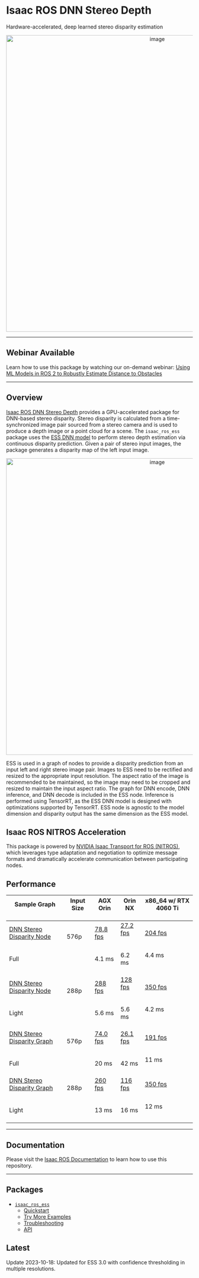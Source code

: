 # Isaac ROS DNN Stereo Depth

Hardware-accelerated, deep learned stereo disparity estimation

<div align="center"><a class="reference internal image-reference" href="https://media.githubusercontent.com/media/NVIDIA-ISAAC-ROS/.github/main/resources/isaac_ros_docs/repositories_and_packages/isaac_ros_dnn_stereo_depth/ess3.0_conf0_r2b_storage_576p.gif/"><img alt="image" src="https://media.githubusercontent.com/media/NVIDIA-ISAAC-ROS/.github/main/resources/isaac_ros_docs/repositories_and_packages/isaac_ros_dnn_stereo_depth/ess3.0_conf0_r2b_storage_576p.gif/" width="800px"/></a></div>

---

## Webinar Available

Learn how to use this package by watching our on-demand webinar:
[Using ML Models in ROS 2 to Robustly Estimate Distance to Obstacles](https://gateway.on24.com/wcc/experience/elitenvidiabrill/1407606/3998202/isaac-ros-webinar-series)

---

## Overview

[Isaac ROS DNN Stereo Depth](https://github.com/NVIDIA-ISAAC-ROS/isaac_ros_dnn_stereo_depth) provides a GPU-accelerated package for DNN-based
stereo disparity. Stereo disparity is calculated from a
time-synchronized image pair sourced from a stereo camera and is used to
produce a depth image or a point cloud for a scene. The `isaac_ros_ess`
package uses the [ESS DNN
model](https://catalog.ngc.nvidia.com/orgs/nvidia/teams/isaac/models/dnn_stereo_disparity)
to perform stereo depth estimation via continuous disparity prediction.
Given a pair of stereo input images, the package generates a disparity
map of the left input image.

<div align="center"><a class="reference internal image-reference" href="https://media.githubusercontent.com/media/NVIDIA-ISAAC-ROS/.github/main/resources/isaac_ros_docs/repositories_and_packages/isaac_ros_dnn_stereo_depth/isaac_ros_ess_nodegraph.png/"><img alt="image" src="https://media.githubusercontent.com/media/NVIDIA-ISAAC-ROS/.github/main/resources/isaac_ros_docs/repositories_and_packages/isaac_ros_dnn_stereo_depth/isaac_ros_ess_nodegraph.png/" width="800px"/></a></div>

ESS is used in a graph of nodes to provide a disparity prediction from an input left and right stereo image pair.
Images to ESS need to be rectified and resized to the appropriate input resolution.
The aspect ratio of the image is recommended to be maintained, so the image may need to be cropped and resized to maintain the input aspect ratio.
The graph for DNN encode, DNN inference, and DNN decode is included in the ESS node.
Inference is performed using TensorRT, as the ESS DNN model is designed with optimizations supported by TensorRT.
ESS node is agnostic to the model dimension and disparity output has the same dimension as the ESS model.

## Isaac ROS NITROS Acceleration

This package is powered by [NVIDIA Isaac Transport for ROS (NITROS)](https://developer.nvidia.com/blog/improve-perception-performance-for-ros-2-applications-with-nvidia-isaac-transport-for-ros/), which leverages type adaptation and negotiation to optimize message formats and dramatically accelerate communication between participating nodes.

## Performance

| Sample Graph<br/><br/>                                                                                                                                             | Input Size<br/><br/>     | AGX Orin<br/><br/>                                                                                                                                         | Orin NX<br/><br/>                                                                                                                                         | x86_64 w/ RTX 4060 Ti<br/><br/>                                                                                                                              |
|--------------------------------------------------------------------------------------------------------------------------------------------------------------------|--------------------------|------------------------------------------------------------------------------------------------------------------------------------------------------------|-----------------------------------------------------------------------------------------------------------------------------------------------------------|--------------------------------------------------------------------------------------------------------------------------------------------------------------|
| [DNN Stereo Disparity Node](https://github.com/NVIDIA-ISAAC-ROS/isaac_ros_benchmark/blob/main/scripts/isaac_ros_ess_node.py)<br/><br/><br/>Full<br/><br/>          | 576p<br/><br/><br/><br/> | [78.8 fps](https://github.com/NVIDIA-ISAAC-ROS/isaac_ros_benchmark/blob/main/results/isaac_ros_ess_node-agx_orin.json)<br/><br/><br/>4.1 ms<br/><br/>      | [27.2 fps](https://github.com/NVIDIA-ISAAC-ROS/isaac_ros_benchmark/blob/main/results/isaac_ros_ess_node-orin_nx.json)<br/><br/><br/>6.2 ms<br/><br/>      | [204 fps](https://github.com/NVIDIA-ISAAC-ROS/isaac_ros_benchmark/blob/main/results/isaac_ros_ess_node-nuc_4060ti.json)<br/><br/><br/>4.4 ms<br/><br/>       |
| [DNN Stereo Disparity Node](https://github.com/NVIDIA-ISAAC-ROS/isaac_ros_benchmark/blob/main/scripts/isaac_ros_light_ess_node.py)<br/><br/><br/>Light<br/><br/>   | 288p<br/><br/><br/><br/> | [288 fps](https://github.com/NVIDIA-ISAAC-ROS/isaac_ros_benchmark/blob/main/results/isaac_ros_light_ess_node-agx_orin.json)<br/><br/><br/>5.6 ms<br/><br/> | [128 fps](https://github.com/NVIDIA-ISAAC-ROS/isaac_ros_benchmark/blob/main/results/isaac_ros_light_ess_node-orin_nx.json)<br/><br/><br/>5.6 ms<br/><br/> | [350 fps](https://github.com/NVIDIA-ISAAC-ROS/isaac_ros_benchmark/blob/main/results/isaac_ros_light_ess_node-nuc_4060ti.json)<br/><br/><br/>4.2 ms<br/><br/> |
| [DNN Stereo Disparity Graph](https://github.com/NVIDIA-ISAAC-ROS/isaac_ros_benchmark/blob/main/scripts/isaac_ros_ess_graph.py)<br/><br/><br/>Full<br/><br/>        | 576p<br/><br/><br/><br/> | [74.0 fps](https://github.com/NVIDIA-ISAAC-ROS/isaac_ros_benchmark/blob/main/results/isaac_ros_ess_graph-agx_orin.json)<br/><br/><br/>20 ms<br/><br/>      | [26.1 fps](https://github.com/NVIDIA-ISAAC-ROS/isaac_ros_benchmark/blob/main/results/isaac_ros_ess_graph-orin_nx.json)<br/><br/><br/>42 ms<br/><br/>      | [191 fps](https://github.com/NVIDIA-ISAAC-ROS/isaac_ros_benchmark/blob/main/results/isaac_ros_ess_graph-nuc_4060ti.json)<br/><br/><br/>11 ms<br/><br/>       |
| [DNN Stereo Disparity Graph](https://github.com/NVIDIA-ISAAC-ROS/isaac_ros_benchmark/blob/main/scripts/isaac_ros_light_ess_graph.py)<br/><br/><br/>Light<br/><br/> | 288p<br/><br/><br/><br/> | [260 fps](https://github.com/NVIDIA-ISAAC-ROS/isaac_ros_benchmark/blob/main/results/isaac_ros_light_ess_graph-agx_orin.json)<br/><br/><br/>13 ms<br/><br/> | [116 fps](https://github.com/NVIDIA-ISAAC-ROS/isaac_ros_benchmark/blob/main/results/isaac_ros_light_ess_graph-orin_nx.json)<br/><br/><br/>16 ms<br/><br/> | [350 fps](https://github.com/NVIDIA-ISAAC-ROS/isaac_ros_benchmark/blob/main/results/isaac_ros_light_ess_graph-nuc_4060ti.json)<br/><br/><br/>12 ms<br/><br/> |

---

## Documentation

Please visit the [Isaac ROS Documentation](https://nvidia-isaac-ros.github.io/repositories_and_packages/isaac_ros_dnn_stereo_depth/index.html) to learn how to use this repository.

---

## Packages

* [`isaac_ros_ess`](https://nvidia-isaac-ros.github.io/repositories_and_packages/isaac_ros_dnn_stereo_depth/isaac_ros_ess/index.html)
  * [Quickstart](https://nvidia-isaac-ros.github.io/repositories_and_packages/isaac_ros_dnn_stereo_depth/isaac_ros_ess/index.html#quickstart)
  * [Try More Examples](https://nvidia-isaac-ros.github.io/repositories_and_packages/isaac_ros_dnn_stereo_depth/isaac_ros_ess/index.html#try-more-examples)
  * [Troubleshooting](https://nvidia-isaac-ros.github.io/repositories_and_packages/isaac_ros_dnn_stereo_depth/isaac_ros_ess/index.html#troubleshooting)
  * [API](https://nvidia-isaac-ros.github.io/repositories_and_packages/isaac_ros_dnn_stereo_depth/isaac_ros_ess/index.html#api)

## Latest

Update 2023-10-18: Updated for ESS 3.0 with confidence thresholding in multiple resolutions.
